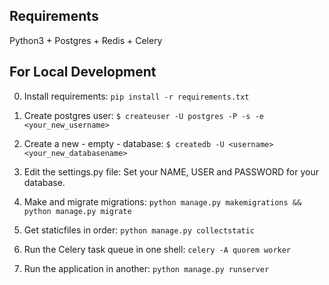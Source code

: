 ## Requirements
Python3 + Postgres + Redis + Celery

## For Local Development
0) Install requirements:
`pip install -r requirements.txt`


1) Create postgres user:
`$ createuser -U postgres -P -s -e <your_new_username>`


2) Create a new - empty - database:
`$ createdb -U <username> <your_new_databasename>`


3) Edit the settings.py file:
Set your NAME, USER and PASSWORD for your database.


4) Make and migrate migrations:
`python manage.py makemigrations && python manage.py migrate`


5) Get staticfiles in order:
`python manage.py collectstatic`

6) Run the Celery task queue in one shell:
`celery -A quorem worker`

7) Run the application in another:
`python manage.py runserver`

